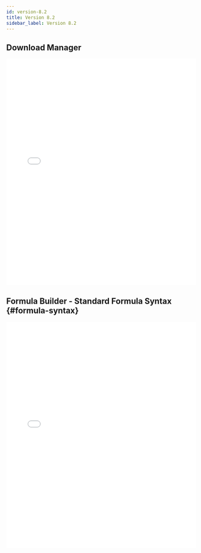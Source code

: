 ```yaml
---
id: version-8.2
title: Version 8.2
sidebar_label: Version 8.2
---
```



## Download Manager
<iframe src="//fast.wistia.net/embed/iframe/l499yr4pht?videoFoam=true"
allowtransparency="true" frameBorder="0" scrolling="no" className="wistia_embed"
name="wistia_embed" allowFullScreen  width="100%" height="600"></iframe>
<script src="//fast.wistia.net/assets/external/iframe-api-v1.js"></script>

## Formula Builder - Standard Formula Syntax {#formula-syntax}
<iframe src="//fast.wistia.net/embed/iframe/pb3hfi8jms?videoFoam=true"
allowtransparency="true" frameBorder="0" scrolling="no" className="wistia_embed"
name="wistia_embed" allowFullScreen  width="100%" height="600"></iframe>
<script src="//fast.wistia.net/assets/external/iframe-api-v1.js"></script>

